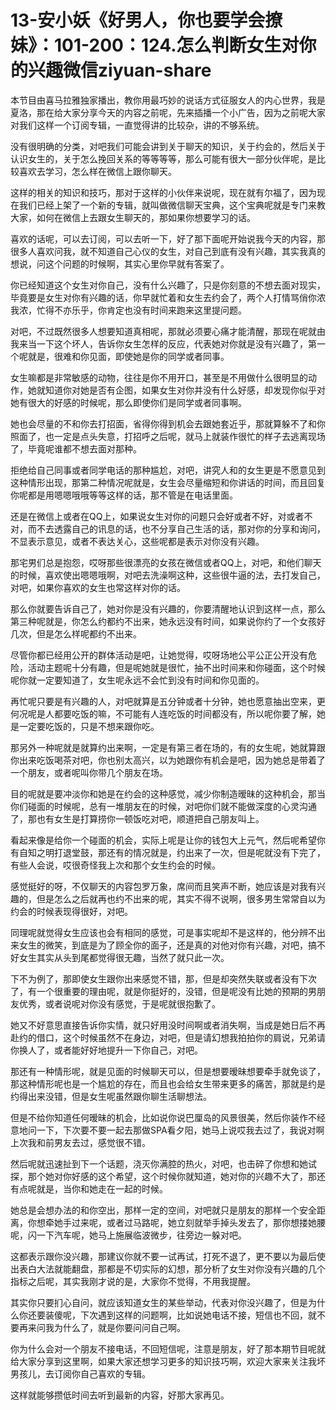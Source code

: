 # 13-安小妖《好男人，你也要学会撩妹》：101-200：124.怎么判断女生对你的兴趣微信ziyuan-share

本节目由喜马拉雅独家播出，教你用最巧妙的说话方式征服女人的内心世界，我是夏洛，那在给大家分享今天的内容之前呢，先来插播一个小广告，因为之前呢大家对我们这样一个订阅专辑，一直觉得讲的比较杂，讲的不够系统。

没有很明确的分类，对吧我们可能会讲到关于聊天的知识，关于约会的，然后关于认识女生的，关于怎么挽回关系的等等等等，那么可能有很大一部分伙伴呢，是比较喜欢去学习，怎么样在微信上跟你聊天。

这样的相关的知识和技巧，那对于这样的小伙伴来说呢，现在就有尔福了，因为现在我们已经上架了一个新的专辑，就叫做微信聊天宝典，这个宝典呢就是专门来教大家，如何在微信上去跟女生聊天的，那如果你想要学习的话。

喜欢的话呢，可以去订阅，可以去听一下，好了那下面呢开始说我今天的内容，那很多人喜欢问我，就不知道自己心仪的女生，对自己到底有没有兴趣，其实我真的想说，问这个问题的时候啊，其实心里你早就有答案了。

你已经知道这个女生对你自己，没有什么兴趣了，只是你刻意的不想去面对现实，毕竟要是女生对你有兴趣的话，你早就忙着和女生去约会了，两个人打情骂俏你浓我浓，忙得不亦乐乎，你肯定也没有时间来跑来这里提问题。

对吧，不过既然很多人想要知道真相呢，那就必须要心痛才能清醒，那现在呢就由我来当一下这个坏人，告诉你女生怎样的反应，代表她对你就是没有兴趣了，第一个呢就是，很难和你见面，即使她是你的同学或者同事。

女生嘛都是非常敏感的动物，往往是你不用开口，甚至是不用做什么很明显的动作，她就知道你对她是否有企图，如果女生对你并没有什么好感，却发现你似乎对她有很大的好感的时候呢，那么即使你们是同学或者同事啊。

她也会尽量的不和你去打招面，省得你得到机会去跟她套近乎，那就算躲不了和你照面了，也一定是点头失意，打招呼之后呢，就马上就装作很忙的样子去逃离现场了，毕竟呢谁都不想去面对那种。

拒绝给自己同事或者同学电话的那种尴尬，对吧，讲究人和的女生更是不愿意见到这种情形出现，那第二种情况呢就是，女生会尽量缩短和你讲话的时间，而且回复你呢都是用嗯嗯哦哦等等这样的话，那不管是在电话里面。

还是在微信上或者在QQ上，如果说女生对你的问题只会好或者不好，对或者不对，而不去透露自己的讯息的话，也不分享自己生活的话，那对你的分享和询问，不显表示意见，或者不表达关心，这些呢都是表示对你没有兴趣。

那宅男们总是抱怨，哎呀那些很漂亮的女孩在微信或者QQ上，对吧，和他们聊天的时候，喜欢使出嗯嗯哦啊，对吧去洗澡啊这种，这些很牛逼的法，去打发自己，对吧，如果你喜欢的女生也常这样对你的话。

那么你就要告诉自己了，她对你是没有兴趣的，你要清醒地认识到这样一点，那么第三种呢就是，你怎么约都约不出来，她永远没有时间，如果说你约了一个女孩好几次，但是怎么样呢都约不出来。

尽管你都已经用公开的群体活动是吧，让她觉得，哎呀场地公平公正公开没有危险，活动主题呢十分有趣，但是呢她就是很忙，抽不出时间来和你碰面，这个时候呢你就一定要知道了，女生呢永远不会忙到没有时间和你见面的。

再忙呢只要是有兴趣的人，对吧就算是五分钟或者十分钟，她也愿意抽出空来，更何况呢是人都要吃饭的嘛，不可能有人连吃饭的时间都没有，所以呢你要了解，她是一定要吃饭的，只是不想来跟你吃。

那另外一种呢就是就算约出来啊，一定是有第三者在场的，有的女生呢，她就算跟你出来吃饭喝茶对吧，你也别太高兴，以为她跟你有机会是吧，因为她总是带着了一个朋友，或者呢叫你带几个朋友在场。

目的呢就是要冲淡你和她是在约会的这种感觉，减少你制造暧昧的这种机会，那当你们碰面的时候呢，总有一堆朋友在的时候，对吧你们就不能做深度的心灵沟通了，那也有女生是打算捞你一顿饭吃对吧，顺道把自己朋友叫上。

看起来像是给你一个碰面的机会，实际上呢是让你的钱包大上元气，然后呢希望你有自知之明打退堂鼓，那还有的情况就是，约出来了一次，但是呢就没有下完了，有些人会说，哎很奇怪我上次和那个女生约会的时候。

感觉挺好的呀，不仅聊天的内容包罗万象，席间而且笑声不断，她应该是对我有兴趣的，但是怎么之后就再也约不出来的呢，其实不得不说啊，很多男生常常自以为约会的时候表现得很好，对吧。

同理呢就觉得女生应该也会有相同的感觉，可是事实呢却不是这样的，他分辨不出来女生的微笑，到底是为了顾全你的面子，还是真的对他对你有兴趣，对吧，搞不好女生其实从头到尾都觉得很无趣，当然了就只此一次。

下不为例了，那即使女生跟你出来感觉不错，那，但是却突然失联或者没有下次了，有一个很重要的理由呢，就是你挺好的，没错，但是呢没有比她的预期的男朋友优秀，或者说呢对你没有感觉，于是呢就很抱歉了。

她又不好意思直接告诉你实情，就只好用没时间啊或者消失啊，当成是她日后不再赴约的借口，这个时候虽然不在身边，对吧，但是请幻想我拍拍你的肩说，兄弟请你换人了，或者能好好地提升一下你自己，对吧。

那还有一种情形呢，就是见面的时候聊天可以，但是想要暧昧想要牵手就免谈了，那这种情形呢也是一个尴尬的存在，而且也会给女生带来更多的痛苦，那就是约是约得出来没错，但是女生呢虽然跟你聊生活聊想法。

但是不给你知道任何暧昧的机会，比如说你说巴厘岛的风景很美，然后你装作不经意地问一下，下次要不要一起去那做SPA看夕阳，她马上说哎我去过了，我说对啊上次我和前男友去过，感觉很不错。

然后呢就迅速扯到下一个话题，浇灭你满腔的热火，对吧，也击碎了你想和她试探，那个她对你好感的这个希望，这个时候你就知道，她对你的兴趣不大了，那还有点呢就是，当你和她走在一起的时候。

她总是会想办法的和你空出，那样一定的空间，对吧就只是朋友的那样一个安全距离，你想牵她手过来呢，或者过马路呢，她立刻就举手掉头发去了，那你想搂她腰呢，闪一下汽车呢，她马上施展临波微步，往旁边一躲对吧。

这都表示跟你没兴趣，那建议你就不要一试再试，打死不退了，更不要以为最后使出表白大法就能翻盘，那都是不切实际的幻想，那分析了女生对你没有兴趣的几个指标之后呢，其实我刚才说的是，大家你不觉得，不用我提醒。

其实你只要扪心自问，就应该知道女生的某些举动，代表对你没兴趣了，但是为什么你还要装傻呢，下次遇到这样的问题啊，比如说她电话不接，短信也不回，就不要再来问我为什么了，就是你要问问自己啊。

你为什么会对一个朋友不接电话，不回短信呢，注意是朋友，好了那本期节目呢就给大家分享到这里啊，如果大家还想学习更多的知识技巧啊，欢迎大家来关注我坏男孩儿，去订阅你自己喜欢的专辑。

这样就能够攒低时间去听到最新的内容，好那大家再见。